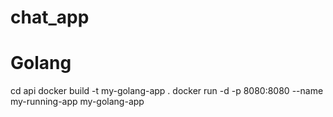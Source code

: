 # chat_app

# Golang
cd api
docker build -t my-golang-app .
docker run -d -p 8080:8080 --name my-running-app my-golang-app 
